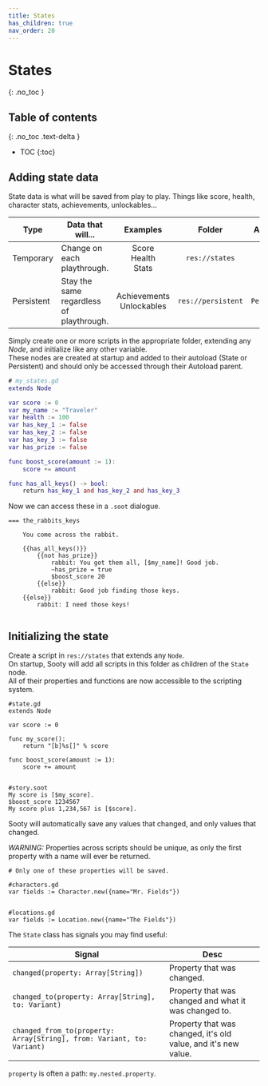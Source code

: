 ```yaml
---
title: States
has_children: true
nav_order: 20
---
```


# States
{: .no_toc }

## Table of contents
{: .no_toc .text-delta }

- TOC
   {:toc}

## Adding state data
State data is what will be saved from play to play. Things like score, health, character stats, achievements, unlockables...

|Type|Data that will...|Examples|Folder|Autoload|
|----|-----------|:------:|:----:|:-----------------------:|
|Temporary|Change on each playthrough.|Score<br>Health<br>Stats|`res://states`|`State`|
|Persistent|Stay the same regardless of playthrough.|Achievements<br>Unlockables|`res://persistent`|`Persistent`|

Simply create one or more scripts in the appropriate folder, extending any *Node*, and initialize like any other variable.  
These nodes are created at startup and added to their autoload (State or Persistent) and should only be accessed through their Autoload parent.

```gd
# my_states.gd
extends Node

var score := 0
var my_name := "Traveler"
var health := 100
var has_key_1 := false
var has_key_2 := false
var has_key_3 := false
var has_prize := false

func boost_score(amount := 1):
    score += amount

func has_all_keys() -> bool:
    return has_key_1 and has_key_2 and has_key_3
```

Now we can access these in a `.soot` dialogue.
<!-- {% raw %} -->

```
=== the_rabbits_keys

    You come across the rabbit.

    {{has_all_keys()}}
        {{not has_prize}}
            rabbit: You got them all, [$my_name]! Good job.
            ~has_prize = true
            $boost_score 20
        {{else}}
            rabbit: Good job finding those keys.
    {{else}}
        rabbit: I need those keys!


```
<!-- {% endraw %} -->

## Initializing the state
Create a script in `res://states` that extends any `Node`.  
On startup, Sooty will add all scripts in this folder as children of the `State` node.  
All of their properties and functions are now accessible to the scripting system.

```
#state.gd
extends Node

var score := 0

func my_score():
	return "[b]%s[]" % score

func boost_score(amount := 1):
	score += amount


#story.soot
My score is [$my_score].
$boost_score 1234567
My score plus 1,234,567 is [$score].
```

Sooty will automatically save any values that changed, and only values that changed.

*WARNING:* Properties across scripts should be unique, as only the first property with a name will ever be returned.

```
# Only one of these properties will be saved.

#characters.gd
var fields := Character.new({name="Mr. Fields"})


#locations.gd
var fields := Location.new({name="The Fields"})
```

The `State` class has signals you may find useful:  

|Signal|Desc|
|------|----|
|`changed(property: Array[String])`|Property that was changed.|
|`changed_to(property: Array[String], to: Variant)`|Property that was changed and what it was changed to.|
|`changed_from_to(property: Array[String], from: Variant, to: Variant)`|Property that was changed, it's old value, and it's new value.|

`property` is often a path: `my.nested.property`.

